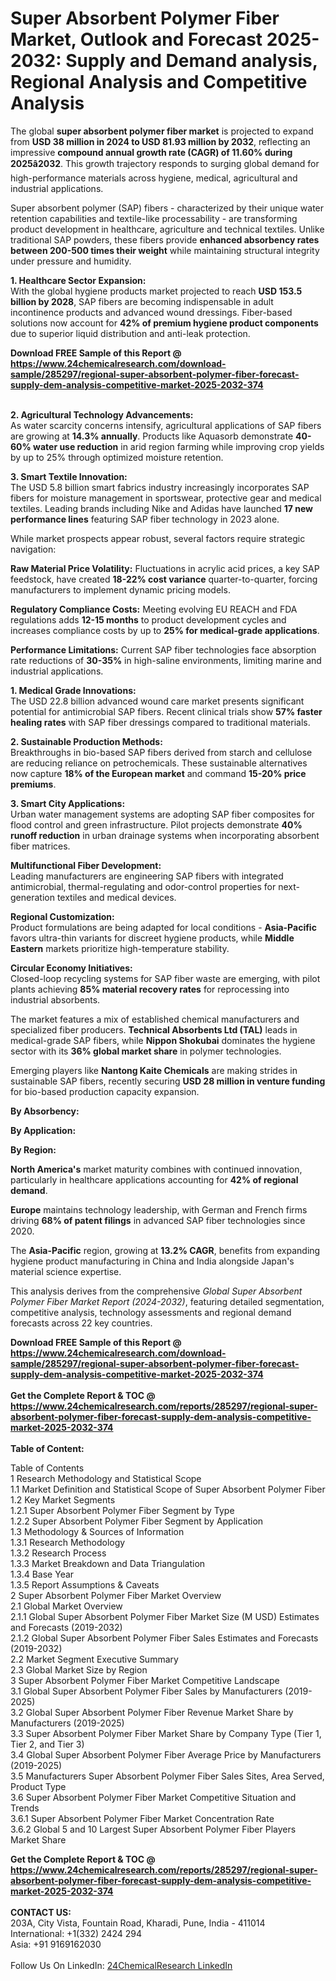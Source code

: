 <h1>Super Absorbent Polymer Fiber Market, Outlook and Forecast 2025-2032: Supply and Demand analysis, Regional Analysis and Competitive Analysis</h1><p>The global <strong>super absorbent polymer fiber market</strong> is projected to expand from <strong>USD 38 million in 2024 to USD 81.93 million by 2032</strong>, reflecting an impressive <strong>compound annual growth rate (CAGR) of 11.60% during 2025â2032</strong>. This growth trajectory responds to surging global demand for high-performance materials across hygiene, medical, agricultural and industrial applications.</p><p>Super absorbent polymer (SAP) fibers - characterized by their unique water retention capabilities and textile-like processability - are transforming product development in healthcare, agriculture and technical textiles. Unlike traditional SAP powders, these fibers provide <strong>enhanced absorbency rates between 200-500 times their weight</strong> while maintaining structural integrity under pressure and humidity.</p><p><strong>1. Healthcare Sector Expansion:</strong><br>
With the global hygiene products market projected to reach <strong>USD 153.5 billion by 2028</strong>, SAP fibers are becoming indispensable in adult incontinence products and advanced wound dressings. Fiber-based solutions now account for <strong>42% of premium hygiene product components</strong> due to superior liquid distribution and anti-leak protection.</p><div><b>Download FREE Sample of this Report @ 
            <a href="https://www.24chemicalresearch.com/download-sample/285297/regional-super-absorbent-polymer-fiber-forecast-supply-dem-analysis-competitive-market-2025-2032-374">
            https://www.24chemicalresearch.com/download-sample/285297/regional-super-absorbent-polymer-fiber-forecast-supply-dem-analysis-competitive-market-2025-2032-374</a></b></div><br><p><strong>2. Agricultural Technology Advancements:</strong><br>
As water scarcity concerns intensify, agricultural applications of SAP fibers are growing at <strong>14.3% annually</strong>. Products like Aquasorb demonstrate <strong>40-60% water use reduction</strong> in arid region farming while improving crop yields by up to 25% through optimized moisture retention.</p><p><strong>3. Smart Textile Innovation:</strong><br>
The USD 5.8 billion smart fabrics industry increasingly incorporates SAP fibers for moisture management in sportswear, protective gear and medical textiles. Leading brands including Nike and Adidas have launched <strong>17 new performance lines</strong> featuring SAP fiber technology in 2023 alone.</p><p>While market prospects appear robust, several factors require strategic navigation:</p><p><strong>Raw Material Price Volatility:</strong> Fluctuations in acrylic acid prices, a key SAP feedstock, have created <strong>18-22% cost variance</strong> quarter-to-quarter, forcing manufacturers to implement dynamic pricing models.</p><p><strong>Regulatory Compliance Costs:</strong> Meeting evolving EU REACH and FDA regulations adds <strong>12-15 months</strong> to product development cycles and increases compliance costs by up to <strong>25% for medical-grade applications</strong>.</p><p><strong>Performance Limitations:</strong> Current SAP fiber technologies face absorption rate reductions of <strong>30-35%</strong> in high-saline environments, limiting marine and industrial applications.</p><p><strong>1. Medical Grade Innovations:</strong><br>
The USD 22.8 billion advanced wound care market presents significant potential for antimicrobial SAP fibers. Recent clinical trials show <strong>57% faster healing rates</strong> with SAP fiber dressings compared to traditional materials.</p><p><strong>2. Sustainable Production Methods:</strong><br>
Breakthroughs in bio-based SAP fibers derived from starch and cellulose are reducing reliance on petrochemicals. These sustainable alternatives now capture <strong>18% of the European market</strong> and command <strong>15-20% price premiums</strong>.</p><p><strong>3. Smart City Applications:</strong><br>
Urban water management systems are adopting SAP fiber composites for flood control and green infrastructure. Pilot projects demonstrate <strong>40% runoff reduction</strong> in urban drainage systems when incorporating absorbent fiber matrices.</p><p><strong>Multifunctional Fiber Development:</strong><br>
Leading manufacturers are engineering SAP fibers with integrated antimicrobial, thermal-regulating and odor-control properties for next-generation textiles and medical devices.</p><p><strong>Regional Customization:</strong><br>
Product formulations are being adapted for local conditions - <strong>Asia-Pacific</strong> favors ultra-thin variants for discreet hygiene products, while <strong>Middle Eastern</strong> markets prioritize high-temperature stability.</p><p><strong>Circular Economy Initiatives:</strong><br>
Closed-loop recycling systems for SAP fiber waste are emerging, with pilot plants achieving <strong>85% material recovery rates</strong> for reprocessing into industrial absorbents.</p><p>The market features a mix of established chemical manufacturers and specialized fiber producers. <strong>Technical Absorbents Ltd (TAL)</strong> leads in medical-grade SAP fibers, while <strong>Nippon Shokubai</strong> dominates the hygiene sector with its <strong>36% global market share</strong> in polymer technologies.</p><p>Emerging players like <strong>Nantong Kaite Chemicals</strong> are making strides in sustainable SAP fibers, recently securing <strong>USD 28 million in venture funding</strong> for bio-based production capacity expansion.</p><p><strong>By Absorbency:</strong></p><p><strong>By Application:</strong></p><p><strong>By Region:</strong></p><p><strong>North America's</strong> market maturity combines with continued innovation, particularly in healthcare applications accounting for <strong>42% of regional demand</strong>.</p><p><strong>Europe</strong> maintains technology leadership, with German and French firms driving <strong>68% of patent filings</strong> in advanced SAP fiber technologies since 2020.</p><p>The <strong>Asia-Pacific</strong> region, growing at <strong>13.2% CAGR</strong>, benefits from expanding hygiene product manufacturing in China and India alongside Japan's material science expertise.</p><p>This analysis derives from the comprehensive <em>Global Super Absorbent Polymer Fiber Market Report (2024-2032)</em>, featuring detailed segmentation, competitive analysis, technology assessments and regional demand forecasts across 22 key countries.</p><div><b>Download FREE Sample of this Report @ 
            <a href="https://www.24chemicalresearch.com/download-sample/285297/regional-super-absorbent-polymer-fiber-forecast-supply-dem-analysis-competitive-market-2025-2032-374">
            https://www.24chemicalresearch.com/download-sample/285297/regional-super-absorbent-polymer-fiber-forecast-supply-dem-analysis-competitive-market-2025-2032-374</a></b></div><br><div><b>Get the Complete Report & TOC @ 
            <a href="https://www.24chemicalresearch.com/reports/285297/regional-super-absorbent-polymer-fiber-forecast-supply-dem-analysis-competitive-market-2025-2032-374">
            https://www.24chemicalresearch.com/reports/285297/regional-super-absorbent-polymer-fiber-forecast-supply-dem-analysis-competitive-market-2025-2032-374</a></b></div><br>
            <b>Table of Content:</b><p>Table of Contents<br />
1 Research Methodology and Statistical Scope<br />
1.1 Market Definition and Statistical Scope of Super Absorbent Polymer Fiber<br />
1.2 Key Market Segments<br />
1.2.1 Super Absorbent Polymer Fiber Segment by Type<br />
1.2.2 Super Absorbent Polymer Fiber Segment by Application<br />
1.3 Methodology & Sources of Information<br />
1.3.1 Research Methodology<br />
1.3.2 Research Process<br />
1.3.3 Market Breakdown and Data Triangulation<br />
1.3.4 Base Year<br />
1.3.5 Report Assumptions & Caveats<br />
2 Super Absorbent Polymer Fiber Market Overview<br />
2.1 Global Market Overview<br />
2.1.1 Global Super Absorbent Polymer Fiber Market Size (M USD) Estimates and Forecasts (2019-2032)<br />
2.1.2 Global Super Absorbent Polymer Fiber Sales Estimates and Forecasts (2019-2032)<br />
2.2 Market Segment Executive Summary<br />
2.3 Global Market Size by Region<br />
3 Super Absorbent Polymer Fiber Market Competitive Landscape<br />
3.1 Global Super Absorbent Polymer Fiber Sales by Manufacturers (2019-2025)<br />
3.2 Global Super Absorbent Polymer Fiber Revenue Market Share by Manufacturers (2019-2025)<br />
3.3 Super Absorbent Polymer Fiber Market Share by Company Type (Tier 1, Tier 2, and Tier 3)<br />
3.4 Global Super Absorbent Polymer Fiber Average Price by Manufacturers (2019-2025)<br />
3.5 Manufacturers Super Absorbent Polymer Fiber Sales Sites, Area Served, Product Type<br />
3.6 Super Absorbent Polymer Fiber Market Competitive Situation and Trends<br />
3.6.1 Super Absorbent Polymer Fiber Market Concentration Rate<br />
3.6.2 Global 5 and 10 Largest Super Absorbent Polymer Fiber Players Market Share </p><div><b>Get the Complete Report & TOC @ 
            <a href="https://www.24chemicalresearch.com/reports/285297/regional-super-absorbent-polymer-fiber-forecast-supply-dem-analysis-competitive-market-2025-2032-374">
            https://www.24chemicalresearch.com/reports/285297/regional-super-absorbent-polymer-fiber-forecast-supply-dem-analysis-competitive-market-2025-2032-374</a></b></div><br><b>CONTACT US:</b><br>
            203A, City Vista, Fountain Road, Kharadi, Pune, India - 411014<br>
            International: +1(332) 2424 294<br>
            Asia: +91 9169162030 <br><br>
            Follow Us On LinkedIn: <a href="https://www.linkedin.com/company/24chemicalresearch/">24ChemicalResearch LinkedIn</a>